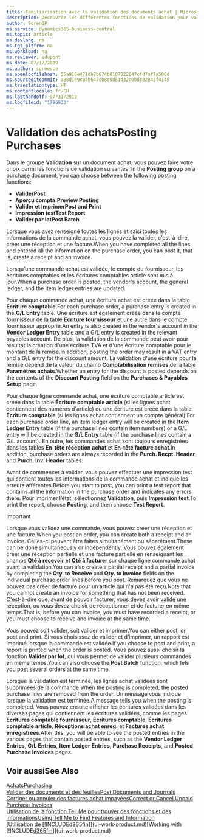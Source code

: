 ```yaml
---
title: Familiarisation avec la validation des documents achat | Microsoft Docs
description: Découvrez les différentes fonctions de validation pour valider les documents achat et comment mettre à jour les documents validés.
author: SorenGP
ms.service: dynamics365-business-central
ms.topic: article
ms.devlang: na
ms.tgt_pltfrm: na
ms.workload: na
ms.reviewer: edupont
ms.date: 07/17/2019
ms.author: sgroespe
ms.openlocfilehash: 55a910e471db7b674b0107022647cfd7af7a500d
ms.sourcegitcommit: a88d1e9c0ab647cb8d9d81d32c0bdc82843f4145
ms.translationtype: HT
ms.contentlocale: fr-CH
ms.lasthandoff: 07/31/2019
ms.locfileid: "1796933"
---
```

# <a name="posting-purchases"></a><span data-ttu-id="9ef70-103">Validation des achats</span><span class="sxs-lookup"><span data-stu-id="9ef70-103">Posting Purchases</span></span>
<span data-ttu-id="9ef70-104">Dans le groupe **Validation** sur un document achat, vous pouvez faire votre choix parmi les fonctions de validation suivantes :</span><span class="sxs-lookup"><span data-stu-id="9ef70-104">In the **Posting group** on a purchase document, you can choose between the following posting functions:</span></span>

* <span data-ttu-id="9ef70-105">**Valider**</span><span class="sxs-lookup"><span data-stu-id="9ef70-105">**Post**</span></span>
* <span data-ttu-id="9ef70-106">**Aperçu compta.**</span><span class="sxs-lookup"><span data-stu-id="9ef70-106">**Preview Posting**</span></span>
* <span data-ttu-id="9ef70-107">**Valider et Imprimer**</span><span class="sxs-lookup"><span data-stu-id="9ef70-107">**Post and Print**</span></span>
* <span data-ttu-id="9ef70-108">**Impression test**</span><span class="sxs-lookup"><span data-stu-id="9ef70-108">**Test Report**</span></span>
* <span data-ttu-id="9ef70-109">**Valider par lot**</span><span class="sxs-lookup"><span data-stu-id="9ef70-109">**Post Batch**</span></span>

<span data-ttu-id="9ef70-110">Lorsque vous avez renseigné toutes les lignes et saisi toutes les informations de la commande achat, vous pouvez la valider, c'est-à-dire, créer une réception et une facture.</span><span class="sxs-lookup"><span data-stu-id="9ef70-110">When you have completed all the lines and entered all the information on the purchase order, you can post it, that is, create a receipt and an invoice.</span></span>

<span data-ttu-id="9ef70-111">Lorsqu’une commande achat est validée, le compte du fournisseur, les écritures comptables et les écritures comptables article sont mis à jour.</span><span class="sxs-lookup"><span data-stu-id="9ef70-111">When a purchase order is posted, the vendor's account, the general ledger, and the item ledger entries are updated.</span></span>

<span data-ttu-id="9ef70-112">Pour chaque commande achat, une écriture achat est créée dans la table **Ecriture comptable**.</span><span class="sxs-lookup"><span data-stu-id="9ef70-112">For each purchase order, a purchase entry is created in the **G/L Entry** table.</span></span> <span data-ttu-id="9ef70-113">Une écriture est également créée dans le compte fournisseur de la table **Ecriture fournisseur** et une autre dans le compte fournisseur approprié.</span><span class="sxs-lookup"><span data-stu-id="9ef70-113">An entry is also created in the vendor's account in the **Vendor Ledger Entry** table and a G/L entry is created in the relevant payables account.</span></span> <span data-ttu-id="9ef70-114">De plus, la validation de la commande peut avoir pour résultat la création d'une écriture TVA et d'une écriture comptable pour le montant de la remise.</span><span class="sxs-lookup"><span data-stu-id="9ef70-114">In addition, posting the order may result in a VAT entry and a G/L entry for the discount amount.</span></span> <span data-ttu-id="9ef70-115">La validation d'une écriture pour la remise dépend de la valeur du champ **Comptabilisation remises** de la table **Paramètres achats**.</span><span class="sxs-lookup"><span data-stu-id="9ef70-115">Whether an entry for the discount is posted depends on the contents of the **Discount Posting** field on the **Purchases & Payables Setup** page.</span></span>

<span data-ttu-id="9ef70-116">Pour chaque ligne commande achat, une écriture comptable article est créée dans la table **Écriture comptable article** (si les lignes achat contiennent des numéros d'article) ou une écriture est créée dans la table **Écriture comptable** (si les lignes achat contiennent un compte général).</span><span class="sxs-lookup"><span data-stu-id="9ef70-116">For each purchase order line, an item ledger entry will be created in the **Item Ledger Entry** table (if the purchase lines contain item numbers) or a G/L entry will be created in the **G/L Entry** table (if the purchase lines contain a G/L account).</span></span> <span data-ttu-id="9ef70-117">En outre, les commandes achat sont toujours enregistrées dans les tables **En-tête réception achat** et **En-tête facture achat**.</span><span class="sxs-lookup"><span data-stu-id="9ef70-117">In addition, purchase orders are always recorded in the **Purch. Recpt. Header** and **Purch. Inv. Header** tables.</span></span>

<span data-ttu-id="9ef70-118">Avant de commencer à valider, vous pouvez effectuer une impression test qui contient toutes les informations de la commande achat et indique les erreurs afférentes.</span><span class="sxs-lookup"><span data-stu-id="9ef70-118">Before you start to post, you can print a test report that contains all the information in the purchase order and indicates any errors there.</span></span> <span data-ttu-id="9ef70-119">Pour imprimer l’état, sélectionnez **Validation**, puis **Impression test**.</span><span class="sxs-lookup"><span data-stu-id="9ef70-119">To print the report, choose **Posting**, and then choose **Test Report**.</span></span>

> [!IMPORTANT]  
>   <span data-ttu-id="9ef70-120">Lorsque vous validez une commande, vous pouvez créer une réception et une facture.</span><span class="sxs-lookup"><span data-stu-id="9ef70-120">When you post an order, you can create both a receipt and an invoice.</span></span> <span data-ttu-id="9ef70-121">Celles-ci peuvent être faites simultanément ou séparément.</span><span class="sxs-lookup"><span data-stu-id="9ef70-121">These can be done simultaneously or independently.</span></span> <span data-ttu-id="9ef70-122">Vous pouvez également créer une réception partielle et une facture partielle en renseignant les champs **Qté à recevoir** et **Qté à facturer** sur chaque ligne commande achat avant la validation.</span><span class="sxs-lookup"><span data-stu-id="9ef70-122">You can also create a partial receipt and a partial invoice by completing the **Qty. to Receive** and **Qty. to Invoice** fields on the individual purchase order lines before you post.</span></span> <span data-ttu-id="9ef70-123">Remarquez que vous ne pouvez pas créer de facture pour un article qui n'a pas été reçu.</span><span class="sxs-lookup"><span data-stu-id="9ef70-123">Note that you cannot create an invoice for something that has not been received.</span></span> <span data-ttu-id="9ef70-124">C'est-à-dire que, avant de pouvoir facturer, vous devez avoir validé une réception, ou vous devez choisir de réceptionner et de facturer en même temps.</span><span class="sxs-lookup"><span data-stu-id="9ef70-124">That is, before you can invoice, you must have recorded a receipt, or you must choose to receive and invoice at the same time.</span></span>

<span data-ttu-id="9ef70-125">Vous pouvez soit valider, soit valider et imprimer.</span><span class="sxs-lookup"><span data-stu-id="9ef70-125">You can either post, or post and print.</span></span> <span data-ttu-id="9ef70-126">Si vous choisissez de valider et d’imprimer, un rapport est imprimé lorsque la commande est validée.</span><span class="sxs-lookup"><span data-stu-id="9ef70-126">If you choose to post and print, a report is printed when the order is posted.</span></span> <span data-ttu-id="9ef70-127">Vous pouvez aussi choisir la fonction **Valider par lot**, qui vous permet de valider plusieurs commandes en même temps.</span><span class="sxs-lookup"><span data-stu-id="9ef70-127">You can also choose the **Post Batch** function, which lets you post several orders at the same time.</span></span>

<span data-ttu-id="9ef70-128">Lorsque la validation est terminée, les lignes achat validées sont supprimées de la commande.</span><span class="sxs-lookup"><span data-stu-id="9ef70-128">When the posting is completed, the posted purchase lines are removed from the order.</span></span> <span data-ttu-id="9ef70-129">Un message vous indique lorsque la validation est terminée.</span><span class="sxs-lookup"><span data-stu-id="9ef70-129">A message tells you when the posting is completed.</span></span> <span data-ttu-id="9ef70-130">Vous pouvez ensuite afficher les écritures validées dans les diverses pages qui contiennent les écritures validées, comme les pages **Écritures comptable fournisseur**, **Écritures comptable**, **Écritures comptable article**, **Réceptions achat enreg.** et **Factures achat enregistrées**.</span><span class="sxs-lookup"><span data-stu-id="9ef70-130">After this, you will be able to see the posted entries in the various pages that contain posted entries, such as the **Vendor Ledger Entries**, **G/L Entries**, **Item Ledger Entries**, **Purchase Receipts**, and **Posted Purchase Invoices** pages.</span></span>

## <a name="see-also"></a><span data-ttu-id="9ef70-131">Voir aussi</span><span class="sxs-lookup"><span data-stu-id="9ef70-131">See Also</span></span>

[<span data-ttu-id="9ef70-132">Achats</span><span class="sxs-lookup"><span data-stu-id="9ef70-132">Purchasing</span></span>](purchasing-manage-purchasing.md)  
[<span data-ttu-id="9ef70-133">Valider des documents et des feuilles</span><span class="sxs-lookup"><span data-stu-id="9ef70-133">Post Documents and Journals</span></span>](ui-post-documents-journals.md)  
[<span data-ttu-id="9ef70-134">Corriger ou annuler des factures achat impayées</span><span class="sxs-lookup"><span data-stu-id="9ef70-134">Correct or Cancel Unpaid Purchase Invoices</span></span>](purchasing-how-correct-cancel-unpaid-purchase-invoices.md)  
[<span data-ttu-id="9ef70-135">Utilisation de la fonction Tell Me pour trouver des fonctions et des informations</span><span class="sxs-lookup"><span data-stu-id="9ef70-135">Using Tell Me to Find Features and Information</span></span>](ui-search.md)  
<span data-ttu-id="9ef70-136">[Utilisation de [!INCLUDE[d365fin](includes/d365fin_md.md)]](ui-work-product.md)</span><span class="sxs-lookup"><span data-stu-id="9ef70-136">[Working with [!INCLUDE[d365fin](includes/d365fin_md.md)]](ui-work-product.md)</span></span>
